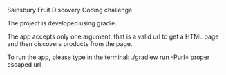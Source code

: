 Sainsbury Fruit Discovery Coding challenge

The project is developed using gradle.

The app accepts only one argument, that is a valid url to get a HTML page and then discovers products from the page.

To run the app, please type in the terminal:
./gradlew run -Purl= proper escaped url

